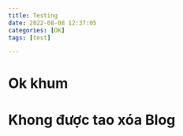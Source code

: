```yaml
---
title: Testing
date: 2022-08-08 12:37:05
categories: [OK]
tags: [test]

---
```

# Ok khum
# Khong được tao xóa Blog

